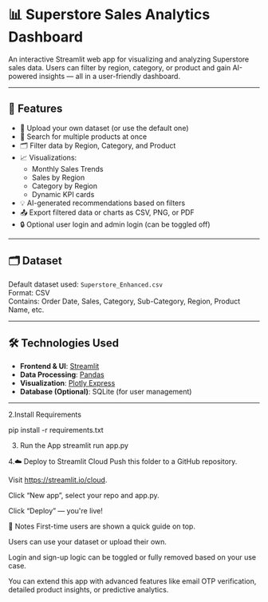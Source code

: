 # 📊 Superstore Sales Analytics Dashboard

An interactive Streamlit web app for visualizing and analyzing Superstore sales data. Users can filter by region, category, or product and gain AI-powered insights — all in a user-friendly dashboard.

---

## 🚀 Features

- 📁 Upload your own dataset (or use the default one)
- 🔎 Search for multiple products at once
- 🗂️ Filter data by Region, Category, and Product
- 📈 Visualizations:
  - Monthly Sales Trends
  - Sales by Region
  - Category by Region
  - Dynamic KPI cards
- 💡 AI-generated recommendations based on filters
- 📤 Export filtered data or charts as CSV, PNG, or PDF
- 🔒 Optional user login and admin login (can be toggled off)

---

## 🗂️ Dataset

Default dataset used: `Superstore_Enhanced.csv`  
Format: CSV  
Contains: Order Date, Sales, Category, Sub-Category, Region, Product Name, etc.

---

## 🛠️ Technologies Used

- **Frontend & UI**: [Streamlit](https://streamlit.io/)
- **Data Processing**: [Pandas](https://pandas.pydata.org/)
- **Visualization**: [Plotly Express](https://plotly.com/python/plotly-express/)
- **Database (Optional)**: SQLite (for user management)

---
2.Install Requirements

pip install -r requirements.txt

3. Run the App
streamlit run app.py

4.☁️ Deploy to Streamlit Cloud
Push this folder to a GitHub repository.

Visit https://streamlit.io/cloud.

Click “New app”, select your repo and app.py.

Click “Deploy” — you're live!

📌 Notes
First-time users are shown a quick guide on top.

Users can use your dataset or upload their own.

Login and sign-up logic can be toggled or fully removed based on your use case.

You can extend this app with advanced features like email OTP verification, detailed product insights, or predictive analytics.


